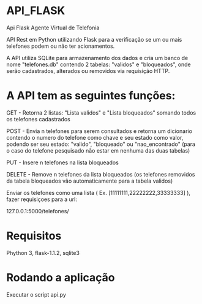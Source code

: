 # API_FLASK
Api Flask Agente Virtual de Telefonia

API Rest em Python utilizando Flask para a verificação se um ou mais telefones podem ou não ter acionamentos.

A API utiliza SQLite para armazenamento dos dados e cria um banco de nome "telefones.db" contendo 2 tabelas: "validos" e "bloqueados",
onde serão cadastrados, alterados ou removidos via requisição HTTP.

# A API tem as seguintes funções: 

  GET - Retorna 2 listas: "Lista validos" e "Lista bloqueados" somando todos os telefones cadastrados

  POST - Envia n telefones para serem consultados e retorna um dicionario contendo o numero do telefone como chave e seu estado como      valor, podendo ser seu estado: "valido", "bloqueado" ou "nao_encontrado" (para o caso do telefone pesquisado não estar em nenhuma das duas tabelas)

  PUT - Insere n telefones na lista bloqueados

  DELETE - Remove n telefones da lista bloqueados (os telefones removidos da tabela bloqueados vão automaticamente para a tabela validos)

Enviar os telefones como uma lista ( Ex. [11111111,22222222,33333333] ), fazer requisiçoes para a url:

  127.0.0.1:5000/telefones/

# Requisitos

Phython 3,
flask-1.1.2,
sqlite3
  
# Rodando a aplicação

Executar o script api.py
